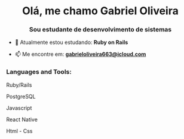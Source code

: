 <h1 align="center">Olá, me chamo Gabriel Oliveira</h1>
<h3 align="center">Sou estudante de desenvolvimento de sistemas</h3>


- 🌱 Atualmente estou estudando: **Ruby on Rails**

- 📫 Me encontre em: **gabrieloliveira663@icloud.com**


<h3 align="left">Languages and Tools:</h3>
<p> Ruby/Rails </p>
<p> PostgreSQL </p>
<p> Javascript </p>
<p> React Native </p>
<p> Html - Css </p>
